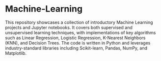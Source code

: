 # Machine-Learning
This repository showcases a collection of introductory Machine Learning projects and Jupyter notebooks. It covers both supervised and unsupervised learning techniques, with implementations of key algorithms such as Linear Regression, Logistic Regression, K-Nearest Neighbors (KNN), and Decision Trees. The code is written in Python and leverages industry-standard libraries including Scikit-learn, Pandas, NumPy, and Matplotlib.
